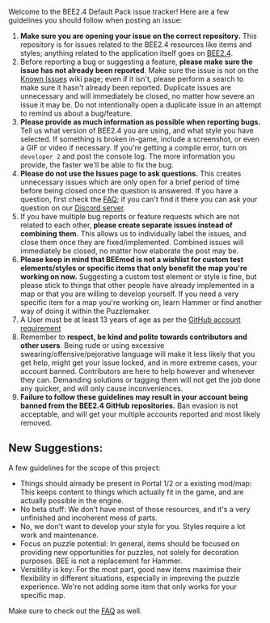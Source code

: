 Welcome to the BEE2.4 Default Pack issue tracker! Here are a few guidelines you should follow when posting an issue:

1. **Make sure you are opening your issue on the correct repository.** This repository is for issues related to the BEE2.4 resources like items and styles; anything related to the application itself goes on [BEE2.4](https://github.com/BEEmod/BEE2.4/issues).
2. Before reporting a bug or suggesting a feature, **please make sure the issue has not already been reported**. Make sure the issue is not on the [Known Issues](https://github.com/BEEmod/BEE2-items/wiki/Known-Issues) wiki page; even if it isn't, please perform a search to make sure it hasn't already been reported. Duplicate issues are unnecessary and will immediately be closed, no matter how severe an issue it may be. Do not intentionally open a duplicate issue in an attempt to remind us about a bug/feature.
3. **Please provide as much information as possible when reporting bugs.** Tell us what version of BEE2.4 you are using, and what style you have selected. If something is broken in-game, include a screenshot, or even a GIF or video if necessary. If you're getting a compile error, turn on `developer 2` and post the console log. The more information you provide, the faster we'll be able to fix the bug.
4. **Please do not use the Issues page to ask questions.** This creates unnecessary issues which are only open for a brief period of time before being closed once the question is answered. If you have a question, first check the [FAQ](https://github.com/BEEmod/BEE2-items/wiki/FAQ); if you can't find it there you can ask your question on our [Discord server](https://discord.gg/hnGFJrz).
5. If you have multiple bug reports or feature requests which are not related to each other, **please create separate issues instead of combining them.** This allows us to individually label the issues, and close them once they are fixed/implemented. Combined issues will immediately be closed, no matter how elaborate the post may be.
6. **Please keep in mind that BEEmod is not a wishlist for custom test elements/styles or specific items that only benefit the map you're working on now.** Suggesting a custom test element or style is fine, but please stick to things that other people have already implemented in a map or that you are willing to develop yourself. If you need a very specific item for a map you're working on, learn Hammer or find another way of doing it within the Puzzlemaker.
7. A User must be at least 13 years of age as per the [GitHub account requirement](https://help.github.com/articles/github-terms-of-service/#b-account-terms)
8. Remember to **respect, be kind and polite towards contributors and other users**. Being rude or using excessive swearing/offensive/pejorative language will make it less likely that you get help, might get your issue locked, and in more extreme cases, your account banned. Contributors are here to help however and whenever they can. Demanding solutions or tagging them will not get the job done any quicker, and will only cause inconveniences.
9. **Failure to follow these guidelines may result in your account being banned from the BEE2.4 GitHub repositories.** Ban evasion is not acceptable, and will get your multiple accounts reported and most likely removed.


## New Suggestions:
A few guidelines for the scope of this project:

* Things should already be present in Portal 1/2 or a existing mod/map: This keeps content to things which actually fit in the game, and are actually possible in the engine.
* No beta stuff: We don't have most of those resources, and it's a very unfinished and incoherent mess of parts.
* No, we don't want to develop your style for you. Styles require a lot work and maintenance.
* Focus on puzzle potential: In general, items should be focused on providing new opportunities for puzzles, not solely for decoration purposes. BEE is not a replacement for Hammer.
* Versitility is key: For the most part, good new items maximise their flexibility in different situations, especially in improving the puzzle experience. We're not adding some item that only works for your specific map.

Make sure to check out the [FAQ](https://github.com/BEEmod/BEE2-items/wiki/FAQ) as well.

